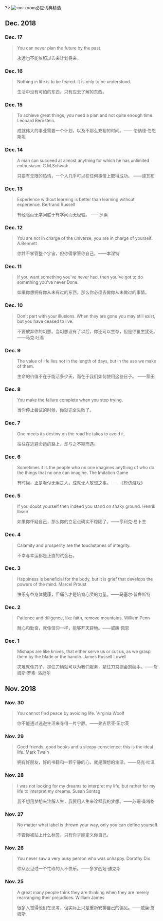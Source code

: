 ?> ![](https://notes.abelsu7.top/_media/bing.svg ':no-zoom')必应词典精选

## Dec. 2018

### Dec. 17

> You can never plan the future by the past.
>
> 永远也不能依照过去来计划将来。

### Dec. 16

> Nothing in life is to be feared. It is only to be understood.
>
> 生活中没有可怕的东西，只有应去了解的东西。

### Dec. 15

> To achieve great things, you need a plan and not quite enough time. Leonard Bernstein.
>
> 成就伟大的事业需要一个计划，以及不那么充裕的时间。—— 伦纳德·伯恩斯坦

### Dec. 14

> A man can succeed at almost anything for which he has unlimited enthusiasm. C.M.Schwab
>
> 只要有无限的热情，一个人几乎可以在任何事情上取得成功。 ——施瓦布

### Dec. 13

> Experience without learning is better than learning without experience. Bertrand Russell
>
> 有经验而无学问胜于有学问而无经验。 ——罗素

### Dec. 12

> You are not in charge of the universe; you are in charge of yourself. A.Bennett
>
> 你并不掌管整个宇宙，但你得掌管你自己。——本涅特

### Dec. 11

> If you want something you've never had, then you've got to do something you've never Done.
> 
> 如果你想拥有你从未有过的东西，那么你必须去做你从未做过的事情。

### Dec. 10

> Don’t part with your illusions. When they are gone you may still exist, but you have ceased to live.
>
> 不要放弃你的幻想。当幻想没有了以后，你还可以生存，但是你虽生犹死。——马克.吐温

### Dec. 9

> The value of life lies not in the length of days, but in the use we make of them.
>
> 生命的价值不在于能活多少天，而在于我们如何使用这些日子。  ——蒙田

### Dec. 8

> You make the failure complete when you stop trying.
>
> 当你停止尝试的时候，你就完全失败了。

### Dec. 7

> One meets its destiny on the road he takes to avoid it. 
>
> 往往在逃避命运的路上，却与之不期而遇。

### Dec. 6

> Sometimes it is the people who no one imagines anything of who do the things that no one can imagine. The Imitation Game
>
> 有时候，正是看似无用之人，成就无人敢想之事。——《模仿游戏》

### Dec. 5

> If you doubt yourself then indeed you stand on shaky ground. Henrik Ibsen
>
> 如果你怀疑自己，那么你的立足点确实不稳固了。——亨利克·易卜生

### Dec. 4

> Calamity and prosperity are the touchstones of integrity.
> 
> 不幸与幸运都是正直的试金石。

### Dec. 3

> Happiness is beneficial for the body, but it is grief that develops the powers of the mind. Marcel Proust
>
> 快乐有益身体健康，但痛苦才是培育心灵的力量。——马塞尔·普鲁斯特

### Dec. 2

> Patience and diligence, like faith, remove mountains. William Penn
>
> 耐心和勤奋，就像信仰一样，能够开天辟地。——威廉·佩恩

### Dec. 1

> Mishaps are like knives, that either serve us or cut us, as we grasp them by the blade or the handle. James Russell Lowell
>
> 灾难就像刀子，握住刀柄就可以为我们服务，拿住刀刃则会割破手。——詹姆斯·罗素· 洛厄尔

## Nov. 2018

### Nov. 30

> You cannot find peace by avoiding life. Virginia Woolf
> 
> 你不能通过逃避生活来寻得一片宁静。——弗吉尼亚·伍尔芙

### Nov. 29

> Good friends, good books and a sleepy conscience: this is the ideal life. Mark Twain
> 
> 拥有好朋友，好的书籍和一颗宁静的心，就是理想的生活。——马克·吐温

### Nov. 28

> I was not looking for my dreams to interpret my life, but rather for my life to interpret my dreams. Susan Sontag
> 
> 我不想用梦想来注解人生，我要用人生来诠释我的梦想。——苏珊·桑塔格

### Nov. 27

> No matter what label is thrown your way, only you can define yourself.
>
> 不管你被贴上什么标签，只有你才能定义你自己。

### Nov. 26
> You never saw a very busy person who was unhappy. Dorothy Dix
> 
> 你从没见过一个忙碌的人不快乐。——多罗西娅·迪克斯

### Nov. 25
> A great many people think they are thinking when they are merely rearranging their prejudices. William James
>
> 很多人觉得他们在思考，但实际上只是重新安排自己的偏见。——威廉·詹姆斯